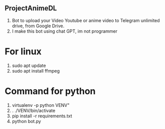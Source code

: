 ## ProjectAnimeDL
1. Bot to upload your Video Youtube or anime video to Telegram unlimited drive, from Google Drive.
2. I make this bot using chat GPT, im not programmer 

# For linux
1. sudo apt update
2. sudo apt install ffmpeg


# Command for python
1. virtualenv -p python VENV"
2. . ./VENV/bin/activate
3. pip install -r requirements.txt
4. python bot.py
